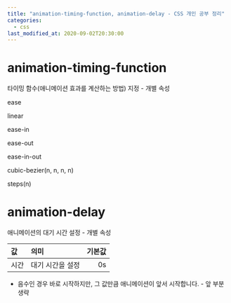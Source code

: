 ```yaml
---
title: "animation-timing-function, animation-delay - CSS 개인 공부 정리"
categories: 
  - css
last_modified_at: 2020-09-02T20:30:00
---
```


# animation-timing-function

타이밍 함수(애니메이션 효과를 계산하는 방법) 지정 - 개별 속성

ease

linear

ease-in

ease-out

ease-in-out

cubic-bezier(n, n, n, n)

steps(n)


# animation-delay

애니메이션의 대기 시간 설정 - 개별 속성

| 값 | 의미 | 기본값 |
|:---|:---|---:|
| 시간 | 대기 시간을 설정 | 0s |

* 음수인 경우 바로 시작하지만, 그 값만큼 애니메이션이 앞서 시작합니다. - 앞 부분 생략
